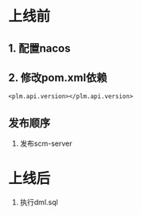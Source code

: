 # 上线前

## 1. 配置nacos

## 2. 修改pom.xml依赖

    <plm.api.version></plm.api.version>

## 发布顺序

1. 发布scm-server

# 上线后

1. 执行dml.sql








